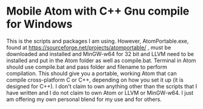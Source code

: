 # Mobile Atom with C++ Gnu compile for Windows

This is the scripts and packages I am using. However, AtomPortable.exe, found at https://sourceforge.net/projects/atomportable/ , must be
downloaded and installed and MinGW-w64 for 32 bit and LLVM need to be installed
and put in the Atom folder as well as compile.bat. Terminal in Atom should use
compile.bat and pass folder and filename to perform compilation. This should give
you a portable, working Atom that can compile cross-platform C or C++, depending
on how you set it up (it is designed for C++). I don't claim to own anything
other than the scripts that I have written and I do not claim to own Atom or LLVM
or MinGW-w64. I just am offering my own personal blend for my use and for others.
